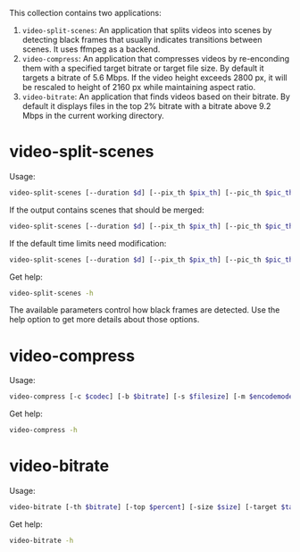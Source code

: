 This collection contains two applications:

1. `video-split-scenes`: An application that splits videos into scenes by detecting black frames that usually indicates transitions between scenes. It uses ffmpeg as a backend.
2. `video-compress`: An application that compresses videos by re-enconding them with a specified target bitrate or target file size. By default it targets a bitrate of 5.6 Mbps. If the video height exceeds 2800 px, it will be rescaled to height of 2160 px while maintaining aspect ratio.
3. `video-bitrate`: An application that finds videos based on their bitrate. By default it displays files in the top 2% bitrate with a bitrate above 9.2 Mbps in the current working directory.

# video-split-scenes

Usage:
```sh
video-split-scenes [--duration $d] [--pix_th $pix_th] [--pic_th $pic_th] $file
```

If the output contains scenes that should be merged:
```sh
video-split-scenes [--duration $d] [--pix_th $pix_th] [--pic_th $pic_th] [--merge $merge_scenes] $file
```

If the default time limits need modification:
```sh
video-split-scenes [--duration $d] [--pix_th $pix_th] [--pic_th $pic_th] [--scene_limit $min_scene_duration] [--intro_limit $max_intro_duration] $file
```

Get help:
```sh
video-split-scenes -h
```

The available parameters control how black frames are detected. Use the help option to get more details about those options.

# video-compress

Usage:
```sh
video-compress [-c $codec] [-b $bitrate] [-s $filesize] [-m $encodemode] [-r $ratemode] [-height $height] [-width $width] [--cpu-only] $file
```

Get help:
```sh
video-compress -h
```

# video-bitrate

Usage:
```sh
video-bitrate [-th $bitrate] [-top $percent] [-size $size] [-target $target] [-order $criteria] [-savings $savings] $dir
```

Get help:
```sh
video-bitrate -h
```
